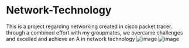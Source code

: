 # Network-Technology
This is a project regarding networking created in cisco packet tracer. through a combined effort with my groupmates, we overcame challenges and excelled and achieve an A in network technology
![image](https://github.com/CipherHWB/Network-Technology/assets/145263005/3cd195bf-2564-4529-a409-1fc13037d27e)
![image](https://github.com/CipherHWB/Network-Technology/assets/145263005/03825bb9-d87c-4cad-b3c5-fb61baf9b294)

